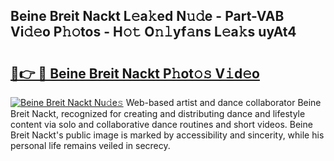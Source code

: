 ## Beine Breit Nackt L𝚎a𝚔ed N𝚞𝚍e - Part-VAB Vi𝚍𝚎o P𝚑𝚘tos - H𝚘𝚝 O𝚗𝚕yf𝚊ns L𝚎a𝚔s uyAt4

# <h2><a href="http://kf94jkz.oniu.top/?m=Beine+Breit+Nackt">🔗👉 🔴 Beine Breit Nackt P𝚑ot𝚘𝚜 V𝚒d𝚎o</a></h2>

[![Beine Breit Nackt Nu𝚍e𝚜](https://i.imgur.com/0qMVB7G.gif)](http://kf94jkz.oniu.top/?m=Beine+Breit+Nackt)
Web-based artist and dance collaborator Beine Breit Nackt, recognized for creating and distributing dance and lifestyle content via solo and collaborative dance routines and short videos. Beine Breit Nackt's public image is marked by accessibility and sincerity, while his personal life remains veiled in secrecy.  

